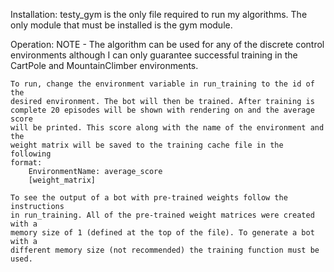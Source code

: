 Installation:
    testy_gym is the only file required to run my algorithms.
    The only module that must be installed is the gym module.

Operation:
    NOTE - The algorithm can be used for any of the discrete control
    environments although I can only guarantee successful training in the
    CartPole and MountainClimber environments.

    To run, change the environment variable in run_training to the id of the
    desired environment. The bot will then be trained. After training is
    complete 20 episodes will be shown with rendering on and the average score
    will be printed. This score along with the name of the environment and the
    weight matrix will be saved to the training cache file in the following
    format:
        EnvironmentName: average_score
        [weight_matrix]

    To see the output of a bot with pre-trained weights follow the instructions
    in run_training. All of the pre-trained weight matrices were created with a
    memory size of 1 (defined at the top of the file). To generate a bot with a
    different memory size (not recommended) the training function must be used.
